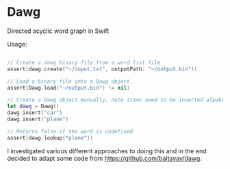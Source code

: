 # Dawg

Directed acyclic word graph in Swift

Usage:
```swift

// Create a dawg binary file from a word list file.
assert(dawg.create("~/input.txt", outputPath: "~/output.bin"))

// Load a binary file into a Dawg object.
assert(Dawg.load("~/output.bin") != nil)

// Create a Dawg object manually, note items need to be inserted alpabetically.
let dawg = Dawg()
dawg.insert("car")
dawg.insert("plane")

// Returns false if the word is undefined
assert(dawg.lookup("plane"))

```

I investigated various different approaches to doing this and in the end decided to adapt some code from https://github.com/baltavay/dawg.
